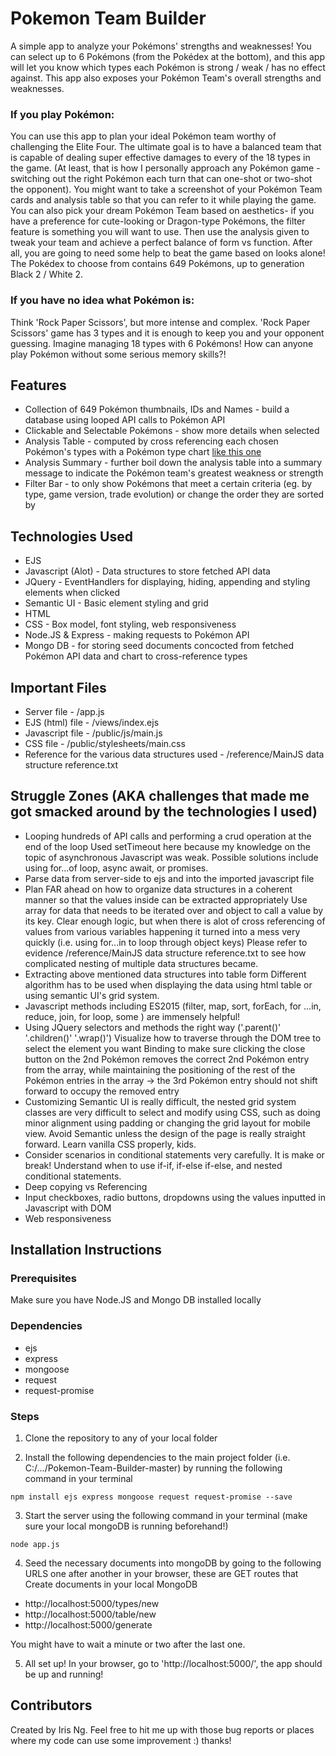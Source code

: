 # Pokemon Team Builder
A simple app to analyze your Pokémons' strengths and weaknesses!
You can select up to 6 Pokémons (from the Pokédex at the bottom), and this app will let you know which types each Pokémon is strong / weak / has no effect against.
This app also exposes your Pokémon Team's overall strengths and weaknesses.

### If you play Pokémon: 
You can use this app to plan your ideal Pokémon team worthy of challenging the Elite Four. The ultimate goal is to have a balanced team that is capable of dealing super effective damages to every of the 18 types in the game. 
(At least, that is how I personally approach any Pokémon game - switching out the right Pokémon each turn that can one-shot or two-shot the opponent). You might want to take a screenshot of your Pokémon Team cards and analysis table so that you can refer to it while playing the game.
You can also pick your dream Pokémon Team based on aesthetics- if you have a preference for cute-looking or Dragon-type Pokémons, the filter feature is something you will want to use. Then use the analysis given to tweak your team and achieve a perfect balance of form vs function. After all, you are going to need some help to beat the game based on looks alone!
The Pokédex to choose from contains 649 Pokémons, up to generation Black 2 / White 2. 

### If you have no idea what Pokémon is:
Think 'Rock Paper Scissors', but more intense and complex. 'Rock Paper Scissors' game has 3 types and it is enough to keep you and your opponent guessing. Imagine managing 18 types with 6 Pokémons! How can anyone play Pokémon without some serious memory skills?!

## Features

* Collection of 649 Pokémon thumbnails, IDs and Names - build a database using looped API calls to Pokémon API
* Clickable and Selectable Pokémons - show more details when selected
* Analysis Table - computed by cross referencing each chosen Pokémon's types with a Pokémon type chart [like this one](https://rankedboost.com/pokemon-lets-go/type-chart/) 
* Analysis Summary - further boil down the analysis table into a summary message to indicate the Pokémon team's greatest weakness or strength 
* Filter Bar - to only show Pokémons that meet a certain criteria (eg. by type, game version, trade evolution) or change the order they are sorted by 

## Technologies Used

* EJS
* Javascript (Alot) - Data structures to store fetched API data 
* JQuery - EventHandlers for displaying, hiding, appending and styling elements when clicked
* Semantic UI - Basic element styling and grid
* HTML 
* CSS - Box model, font styling, web responsiveness
* Node.JS & Express - making requests to Pokémon API
* Mongo DB - for storing seed documents concocted from fetched Pokémon API data and chart to cross-reference types

## Important Files
* Server file - /app.js
* EJS (html) file - /views/index.ejs
* Javascript file - /public/js/main.js
* CSS file - /public/stylesheets/main.css
* Reference for the various data structures used - /reference/MainJS data structure reference.txt

## Struggle Zones (AKA challenges that made me got smacked around by the technologies I used)

* Looping hundreds of API calls and performing a crud operation at the end of the loop 
	Used setTimeout here because my knowledge on the topic of asynchronous Javascript was weak. 
	Possible solutions include using for...of loop, async await, or promises. 
* Parse data from server-side to ejs and into the imported javascript file
* Plan FAR ahead on how to organize data structures in a coherent manner so that the values inside can be extracted appropriately 
	Use array for data that needs to be iterated over and object to call a value by its key. Clear enough logic, but when there is alot of cross referencing of values from various variables happening it turned into a mess very quickly (i.e. using for...in to loop through object keys) 
	Please refer to evidence /reference/MainJS data structure reference.txt to see how complicated nesting of multiple data structures became.
* Extracting above mentioned data structures into table form 
	Different algorithm has to be used when displaying the data using html table or using semantic UI's grid system.
* Javascript methods including ES2015 (filter, map, sort, forEach, for ...in, reduce, join, for loop, some ) are immensely helpful!
* Using JQuery selectors and methods the right way ('.parent()' '.children()' '.wrap()')
	Visualize how to traverse through the DOM tree to select the element you want 
	Binding to make sure clicking the close button on the 2nd Pokémon removes the correct 2nd Pokémon entry from the array, while maintaining the positioning of the rest of the Pokémon entries in the array -> the 3rd Pokémon entry should not shift forward to occupy the removed entry    
* Customizing Semantic UI is really difficult, the nested grid system classes are very difficult to select and modify using CSS, such as doing minor alignment using padding or changing the grid layout for mobile view.
	Avoid Semantic unless the design of the page is really straight forward. Learn vanilla CSS properly, kids.
* Consider scenarios in conditional statements very carefully. 
	It is make or break! Understand when to use if-if, if-else if-else, and nested conditional statements.
* Deep copying vs Referencing 
* Input checkboxes, radio buttons, dropdowns 
	using the values inputted in Javascript with DOM 
* Web responsiveness

## Installation Instructions

### Prerequisites
Make sure you have Node.JS and Mongo DB installed locally

### Dependencies
* ejs
* express
* mongoose
* request
* request-promise

### Steps

1. Clone the repository to any of your local folder

2. Install the following dependencies to the main project folder (i.e. C:/.../Pokemon-Team-Builder-master) by running the following command in your terminal
```
npm install ejs express mongoose request request-promise --save
```

3. Start the server using the following command in your terminal (make sure your local mongoDB is running beforehand!)
```
node app.js 
```

4. Seed the necessary documents into mongoDB by going to the following URLS one after another in your browser, these are GET routes that Create documents in your local MongoDB

* http://localhost:5000/types/new
* http://localhost:5000/table/new
* http://localhost:5000/generate

You might have to wait a minute or two after the last one. 

5. All set up! In your browser, go to 'http://localhost:5000/', the app should be up and running!

## Contributors

Created by Iris Ng. 
Feel free to hit me up with those bug reports or places where my code can use some improvement :) thanks!
